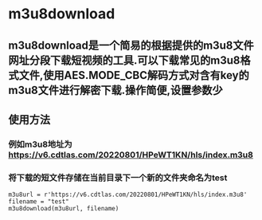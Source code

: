 # m3u8download
## m3u8download是一个简易的根据提供的m3u8文件网址分段下载短视频的工具.可以下载常见的m3u8格式文件,使用AES.MODE_CBC解码方式对含有key的m3u8文件进行解密下载.操作简便,设置参数少
## 使用方法
### 例如m3u8地址为  https://v6.cdtlas.com/20220801/HPeWT1KN/hls/index.m3u8
### 将下载的短文件存储在当前目录下一个新的文件夹命名为test
    m3u8url = r'https://v6.cdtlas.com/20220801/HPeWT1KN/hls/index.m3u8'
    filename = "test"
    m3u8download(m3u8url, filename)



